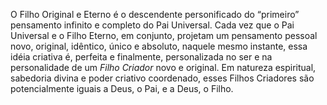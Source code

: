 ﻿O Filho Original e Eterno é o descendente personificado do “primeiro” pensamento infinito e completo do Pai Universal. Cada vez que o Pai Universal e o Filho Eterno, em conjunto, projetam um pensamento pessoal novo, original, idêntico, único e absoluto, naquele mesmo instante, essa idéia criativa é, perfeita e finalmente, personalizada no ser e na personalidade de um <I>Filho Criador </I>novo e original. Em natureza espiritual, sabedoria divina e poder criativo coordenado, esses Filhos Criadores são potencialmente iguais a Deus, o Pai, e a Deus, o Filho.